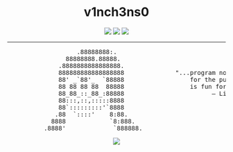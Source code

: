 <h1 align="center">v1nch3ns0</h1>

<p align="center">
  <img src="https://img.shields.io/badge/Rust-black?style=for-the-badge&logo=rust&logoColor=E57324" />
  <img src="https://img.shields.io/badge/Python-FFD43B?style=for-the-badge&logo=python&logoColor=blue" />
  <img src="https://img.shields.io/badge/Linux-grey?style=for-the-badge&logo=linux&logoColor=white" />
</p>

---

<p align="center">
<pre>
                   .88888888:.
                88888888.88888.
              .8888888888888888.
              888888888888888888              "...program not because you expect to be paid or
              88' _`88'_  `88888                  for the public to adore you, but because programming
              88 88 88 88  88888                  is fun for you."
              88_88_::_88_:88888                        — Linus Torvalds
              88:::,::,:::::8888
              88`:::::::::'`8888
             .88  `::::'    8:88.
            8888            `8:888.
          .8888'             `888888.
</pre>
</p>
<p align="center">
  <img src="https://github-readme-stats.vercel.app/api/top-langs/?username=v1nch3ns0&layout=compact&theme=gruvbox&hide_border=true" />
</p>
